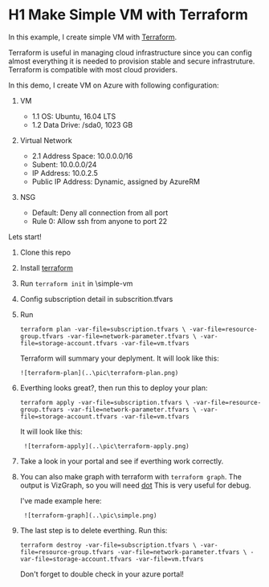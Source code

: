 # H1 Make Simple VM with Terraform

In this example, I create simple VM with [Terraform](https://www.terraform.io/).

Terraform is useful in managing cloud infrastructure since you can config almost everything it is needed to provision stable and secure infrastruture. Terraform is compatible with most cloud providers.

In this demo, I create VM on Azure with following configuration:

 1. VM
 	* 1.1 OS: Ubuntu, 16.04 LTS
 	* 1.2 Data Drive: /sda0, 1023 GB

 2. Virtual Network
 	* 2.1 Address Space: 10.0.0.0/16
 	*	Subent: 10.0.0.0/24
 	*	IP Address: 10.0.2.5
 	*	Public IP Address: Dynamic, assigned by AzureRM
 3. NSG
 	* Default: Deny all connection from all port
 	* Rule 0: Allow ssh from anyone to port 22

 Lets start!

 1. Clone this repo

 2. Install [terraform](https://www.terraform.io/downloads.html)

 3. Run `terraform init` in \simple-vm 

 4. Config subscription detail in subscrition.tfvars

 5. Run

 	 `terraform plan -var-file=subscription.tfvars \
 	 -var-file=resource-group.tfvars -var-file=network-parameter.tfvars \ -var-file=storage-account.tfvars -var-file=vm.tfvars`

	Terraform will summary your deplyment. It will look like this:

		![terraform-plan](..\pic\terraform-plan.png)
	
6. Everthing looks great?, then run this to deploy your plan:

	`terraform apply -var-file=subscription.tfvars \
	-var-file=resource-group.tfvars -var-file=network-parameter.tfvars \
	-var-file=storage-account.tfvars -var-file=vm.tfvars`

	It will look like this:

		![terraform-apply](..\pic\terraform-apply.png)

7. Take a look in your portal and see if everthing work correctly.
	
8. You can also make graph with terraform with `terraform graph`. The output is VizGraph, so you will need [dot](http://www.graphviz.org/) This is very useful for debug.

	I've made example here:

		![terraform-graph](..\pic\simple.png)

9. The last step is to delete everthing. Run this:

	`terraform destroy -var-file=subscription.tfvars \
	-var-file=resource-group.tfvars -var-file=network-parameter.tfvars \
	-var-file=storage-account.tfvars -var-file=vm.tfvars`

	Don't forget to double check in your azure portal!
